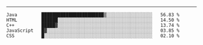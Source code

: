 ---

<!--START_SECTION:waka-->
```text
Java         ███████████████████████▒░░░░░░░░░░░░░░░░░   56.83 % 
HTML         ██████░░░░░░░░░░░░░░░░░░░░░░░░░░░░░░░░░░░   14.50 % 
C++          █████▓░░░░░░░░░░░░░░░░░░░░░░░░░░░░░░░░░░░   13.74 % 
JavaScript   █▓░░░░░░░░░░░░░░░░░░░░░░░░░░░░░░░░░░░░░░░   03.85 % 
CSS          █░░░░░░░░░░░░░░░░░░░░░░░░░░░░░░░░░░░░░░░░   02.10 % 
```
<!--END_SECTION:waka-->


[linkedin]: https://www.linkedin.com/in/mohamed-elh/

